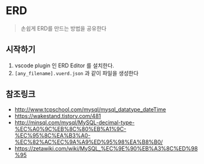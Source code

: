 # ERD

> 손쉽게 ERD를 만드는 방법을 공유한다

## 시작하기

1. vscode plugin 인 ERD Editor 를 설치한다.
2. `[any_filename].vuerd.json` 과 같이 파일을 생성한다

## 참조링크

- http://www.tcpschool.com/mysql/mysql_datatype_dateTime
- https://wakestand.tistory.com/481
- http://minsql.com/mysql/MySQL-decimal-type-%EC%A0%9C%EB%8C%80%EB%A1%9C-%EC%95%8C%EA%B3%A0-%EC%82%AC%EC%9A%A9%ED%95%98%EA%B8%B0/
- https://zetawiki.com/wiki/MySQL_%EC%9E%90%EB%A3%8C%ED%98%95
